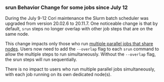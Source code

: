 ### srun Behavior Change for some jobs since July 12

During the July 9-12 Cori maintenance the Slurm batch scheduler was upgraded
from version 20.02.6 to 20.11.7. One noticeable change is that by default,
`srun` steps no longer overlap with other job steps that are on the same node.

This change impacts only those who run 
[multiple parallel jobs that share nodes](https://docs.nersc.gov/jobs/examples/#multiple-parallel-jobs-while-sharing-nodes).
Users now need to add the `--overlap` flag to each `srun` command to allow
the multiple steps to run simultaneously. Without the `--overlap` flag, the srun
steps will run sequentially.

There is no impact to users who run multiple parallel jobs simultaneously, 
with each job running on its own dedicated node(s).

